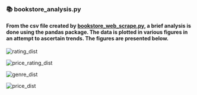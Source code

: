 ### :books: bookstore_analysis.py

#### From the csv file created by [bookstore_web_scrape.py](https://github.com/Josh-Em/Data-Collection/blob/main/bookstore_web_scrape.py), a brief analysis is done using the pandas package. The data is plotted in various figures in an attempt to ascertain trends. The figures are presented below. 

![rating_dist](https://user-images.githubusercontent.com/98699929/153882568-885b2613-a51a-40bb-9778-a5e9f623ba03.png)

![price_rating_dist](https://user-images.githubusercontent.com/98699929/153882566-d4832fed-4e06-482e-9086-9a1c091b2a7f.png)

![genre_dist](https://user-images.githubusercontent.com/98699929/153882561-04f56c16-4a38-4a17-afd0-9529ef6b30e4.png)

![price_dist](https://user-images.githubusercontent.com/98699929/153882564-1e9b9528-d08a-4ef0-8fc4-43772b00e87a.png)




